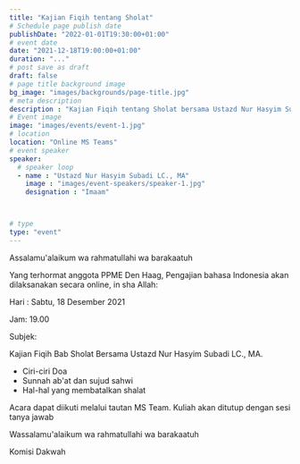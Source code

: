 ```yaml
---
title: "Kajian Fiqih tentang Sholat"
# Schedule page publish date
publishDate: "2022-01-01T19:30:00+01:00"
# event date
date: "2021-12-18T19:00:00+01:00"
duration: "..."
# post save as draft
draft: false
# page title background image
bg_image: "images/backgrounds/page-title.jpg"
# meta description
description : "Kajian Fiqih tentang Sholat bersama Ustazd Nur Hasyim Subadi LC. MA."
# Event image
image: "images/events/event-1.jpg"
# location
location: "Online MS Teams"
# event speaker
speaker:
  # speaker loop
  - name : "Ustazd Nur Hasyim Subadi LC., MA"
    image : "images/event-speakers/speaker-1.jpg"
    designation : "Imaam"



# type
type: "event"
---
```


Assalamu'alaikum wa rahmatullahi wa barakaatuh

Yang terhormat anggota PPME Den Haag, Pengajian bahasa Indonesia akan dilaksanakan secara online, in sha Allah:

Hari : Sabtu, 18 Desember 2021

Jam: 19.00

Subjek:

Kajian Fiqih Bab Sholat Bersama Ustazd Nur Hasyim Subadi LC., MA.

* Ciri-ciri Doa
* Sunnah ab'at dan sujud sahwi
* Hal-hal yang membatalkan shalat

Acara dapat diikuti melalui tautan MS Team.
Kuliah akan ditutup dengan sesi tanya jawab

Wassalamu'alaikum wa rahmatullahi wa barakaatuh

Komisi Dakwah